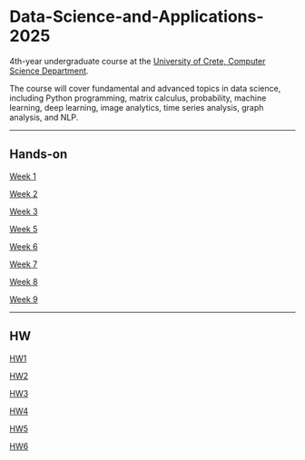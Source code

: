 # Data-Science-and-Applications-2025

4th-year undergraduate course at the [University of Crete, Computer Science Department](https://www.csd.uoc.gr/).

The course will cover fundamental and advanced topics in data science, including Python programming, matrix calculus, probability, machine learning, deep learning, image analytics, time series analysis, graph analysis, and NLP. 

---
## Hands-on
[Week 1](./485[2025]_Week_1.ipynb)

[Week 2](./485[2025]_Week_2.ipynb)

[Week 3](./485[2025]_Week_3.ipynb)

[Week 5](./485[2025]_Week_5.ipynb)

[Week 6](./485[2025]_Week_6.ipynb)

[Week 7](./485[2025]_Week_7.ipynb)

[Week 8](./485[2025]_Week_8.ipynb)

[Week 9](./485[2025]_Week_9.ipynb)



---
## HW
[HW1](./485[2025]_HW1.ipynb)

[HW2](./485[2025]_HW2.ipynb)

[HW3](./485[2025]_HW3.ipynb)

[HW4](./485[2025]_HW4.ipynb)

[HW5](./485[2025]_HW5.ipynb)

[HW6](./485[2025]_HW6.ipynb)

